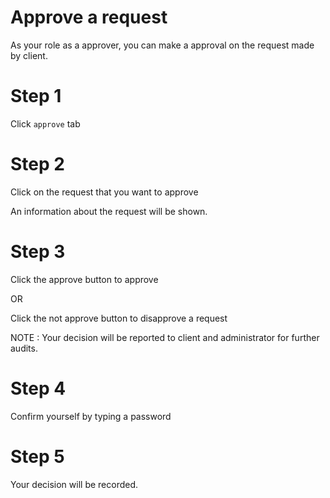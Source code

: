 # Approve a request
As your role as a approver, you can make a approval on the request made by client.<br>

# Step 1
Click `approve` tab

# Step 2
Click on the request that you want to approve

An information about the request will be shown.

# Step 3
Click the approve button to approve

OR

Click the not approve button to disapprove a request

NOTE : Your decision will be reported to client and administrator for further audits.

# Step 4
Confirm yourself by typing a password

# Step 5
Your decision will be recorded.
